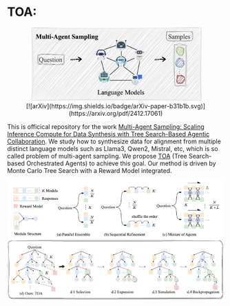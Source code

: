 # TOA: 


<p align="center">
  <!-- <em></em>
  <br>
   -->
  <img src="./figures/mas.png" alt="" width="400">
  <br> [![arXiv](https://img.shields.io/badge/arXiv-paper-b31b1b.svg)](https://arxiv.org/pdf/2412.17061)
</p>

 


This is officical repository for the work [Multi-Agent Sampling: Scaling Inference Compute for Data Synthesis with Tree Search-Based Agentic Collaboration](https://arxiv.org/pdf/2412.17061). We study how to synthesize data for alignment from multiple distinct language models such as Llama3, Qwen2, Mistral, etc, which is so called problem of multi-agent sampling. We propose [TOA]() (Tree Search-based Orchestrated Agents) to achieve this goal. Our method is driven by Monte Carlo Tree Search with a Reward Model integrated. 



![](./figures/method.png)



